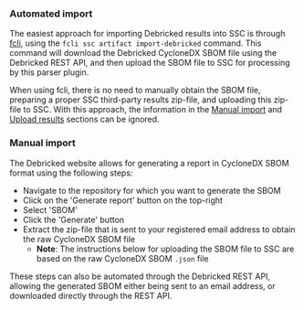 ### Automated import

The easiest approach for importing Debricked results into SSC is through [fcli](https://github.com/fortify-ps/fcli), using the `fcli ssc artifact import-debricked` command. This command will download the Debricked CycloneDX SBOM file using the Debricked REST API, and then upload the SBOM file to SSC for processing by this parser plugin. 

When using fcli, there is no need to manually obtain the SBOM file, preparing a proper SSC third-party results zip-file, and uploading this zip-file to SSC. With this approach, the information in the [Manual import](#manual-import) and [Upload results](#upload-results) sections can be ignored.

### Manual import

The Debricked website allows for generating a report in CycloneDX SBOM format using the following steps:

* Navigate to the repository for which you want to generate the SBOM
* Click on the 'Generate report' button on the top-right
* Select 'SBOM'
* Click the 'Generate' button
* Extract the zip-file that is sent to your registered email address to obtain the raw CycloneDX SBOM file
    * **Note**: The instructions below for uploading the SBOM file to SSC are based on the raw CycloneDX SBOM `.json` file

These steps can also be automated through the Debricked REST API, allowing the generated SBOM either being sent to an email address, or downloaded directly through the REST API.


